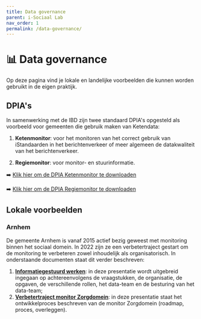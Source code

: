 ```yaml
---
title: Data governance
parent: i-Sociaal Lab
nav_order: 1
permalink: /data-governance/
---
```


# 📊 Data governance
Op deze pagina vind je lokale en landelijke voorbeelden die kunnen worden gebruikt in de eigen praktijk. 

## DPIA's
In samenwerking met de IBD zijn twee standaard DPIA's opgesteld als voorbeeld voor gemeenten die gebruik maken van Ketendata: 
1. **Ketenmonitor**: voor het monitoren van het correct gebruik van iStandaarden in het berichtenverkeer of meer algemeen de datakwaliteit van het berichtenverkeer.
 
2. **Regiemonitor**: voor monitor- en stuurinformatie.

➡️ [Klik hier om de DPIA Ketenmonitor te downloaden](https://i-sociaal-lab.github.io/Site/data-governance/DPIA-Ketenmonitor.docx)

➡️ [Klik hier om de DPIA Regiemonitor te downloaden](https://i-sociaal-lab.github.io/Site/data-governance/DPIA-Regiemonitor.docx)

## Lokale voorbeelden

### Arnhem
De gemeente Arnhem is vanaf 2015 actief bezig geweest met monitoring binnen het sociaal domein. In 2022 zijn ze een verbetertraject gestart om de monitoring te verbeteren zowel inhoudelijk als organisatorisch. In onderstaande documenten staat dit verder beschreven:

1. **[Informatiegestuurd werken](https://i-sociaal-lab.github.io/Site/data-governance/Arnhem/Informatiegestuurd-werken-Arnhem.pdf)**: in deze presentatie wordt uitgebreid ingegaan op achtereenvolgens de vraagstukken, de organisatie, de opgaven, de verschillende rollen, het data-team en de besturing van het data-team; 
2. **[Verbetertraject monitor Zorgdomein](https://i-sociaal-lab.github.io/Site/data-governance/Arnhem/Verbetertraject-monitor-Arnhem.pptx)**: in deze presentatie staat het ontwikkelproces beschreven van de monitor Zorgdomein (roadmap, proces, overleggen).
